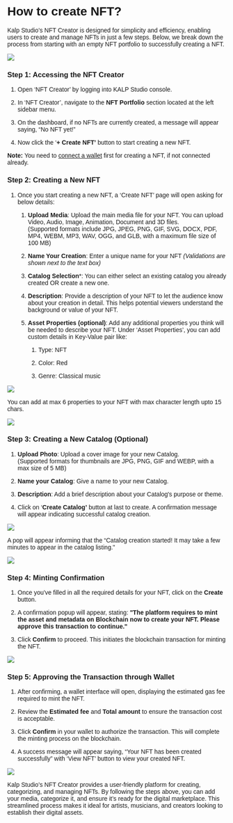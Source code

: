 <style>  body { font-family: "Source Sans 3", sans-serif!important; }</style>
<link href="https://fonts.googleapis.com/css2?family=Source+Sans+3:ital,wght@0,200..900;1,200..900&display=swap" rel="stylesheet">    
<link rel="stylesheet" href="https://fonts.googleapis.com/icon?family=Material+Icons">

# How to create NFT?

Kalp Studio’s NFT Creator is designed for simplicity and efficiency, enabling users to create and manage NFTs in just a few steps. Below, we break down the process from starting with an empty NFT portfolio to successfully creating a NFT.

![](https://docs-images-kalp-studio.s3.ap-south-1.amazonaws.com/NFT+Creator+Articles+STG/how+to+create+nft/cnft1.png)

### **Step 1:**  **Accessing the NFT Creator**

1.  Open ‘NFT Creator’ by logging into KALP Studio console.
    
2.  In ‘NFT Creator’, navigate to the **NFT Portfolio** section located at the left sidebar menu.
    
3.  On the dashboard, if no NFTs are currently created, a message will appear saying, “No NFT yet!”
    
4.  Now click the ‘**+ Create NFT’** button to start creating a new NFT.
    

**Note:** You need to [connect a wallet](https://docs.kalp.studio/Products/NFT%20Creator/How%20to%20connect%20wallet/) first for creating a NFT, if not connected already.



### **Step 2: Creating a New NFT**

1.  Once you start creating a new NFT, a ‘Create NFT’ page will open asking for below details:



    
    1.  **Upload Media**: Upload the main media file for your NFT. You can upload Video, Audio, Image, Animation, Document and 3D files.  
        (Supported formats include JPG, JPEG, PNG, GIF, SVG, DOCX, PDF, MP4, WEBM, MP3, WAV, OGG, and GLB, with a maximum file size of 100 MB)
        
    2.  **Name Your Creation**: Enter a unique name for your NFT _(Validations are shown next to the text box)_
        
    3.  **Catalog Selection***: You can either select an existing catalog you already created OR create a new one.
        
    4.  **Description**: Provide a description of your NFT to let the audience know about your creation in detail. This helps potential viewers understand the background or value of your NFT.
        
    5.  **Asset Properties (optional)**: Add any additional properties you think will be needed to describe your NFT. Under ‘Asset Properties’, you can add custom details in Key-Value pair like:
        
        1.  Type: NFT
            
        2.  Color: Red
            
        3.  Genre: Classical music
            
![](https://docs-images-kalp-studio.s3.ap-south-1.amazonaws.com/NFT+Creator+Articles+STG/how+to+create+nft/cnft2.png)

You can add at max 6 properties to your NFT with max character length upto 15 chars.

![](https://docs-images-kalp-studio.s3.ap-south-1.amazonaws.com/NFT+Creator+Articles+STG/how+to+create+nft/cnft3.png)



### **Step 3: Creating a New Catalog (Optional)**

1.  **Upload Photo**: Upload a cover image for your new Catalog.  
    (Supported formats for thumbnails are JPG, PNG, GIF and WEBP, with a max size of 5 MB)
    
2.  **Name your Catalog**: Give a name to your new Catalog.
    
3.  **Description**: Add a brief description about your Catalog's purpose or theme.
    
4.  Click on ‘**Create Catalog’** button at last to create. A confirmation message will appear indicating successful catalog creation.
    

![](https://docs-images-kalp-studio.s3.ap-south-1.amazonaws.com/NFT+Creator+Articles+STG/how+to+create+nft/cnft4.png)


A pop will appear informing that the “Catalog creation started! It may take a few minutes to appear in the catalog listing."

![](https://docs-images-kalp-studio.s3.ap-south-1.amazonaws.com/NFT+Creator+Articles+STG/how+to+create+nft/cnft5.png)


### **Step 4: Minting Confirmation**

1.  Once you’ve filled in all the required details for your NFT, click on the **Create** button.
    
2.  A confirmation popup will appear, stating: **"The platform requires to mint the asset and metadata on Blockchain now to create your NFT. Please approve this transaction to continue."**
    
3.  Click **Confirm** to proceed. This initiates the blockchain transaction for minting the NFT.
    

![](https://docs-images-kalp-studio.s3.ap-south-1.amazonaws.com/NFT+Creator+Articles+STG/how+to+create+nft/cnft6.png)


### **Step 5: Approving the Transaction through Wallet**

1.  After confirming, a wallet interface will open, displaying the estimated gas fee required to mint the NFT.
    
2.  Review the **Estimated fee** and **Total amount** to ensure the transaction cost is acceptable.
    
3.  Click **Confirm** in your wallet to authorize the transaction. This will complete the minting process on the blockchain.
    
4.  A success message will appear saying, “Your NFT has been created successfully” with ‘View NFT’ button to view your created NFT.
    

![](https://docs-images-kalp-studio.s3.ap-south-1.amazonaws.com/NFT+Creator+Articles+STG/how+to+create+nft/cnft7.png)


Kalp Studio’s NFT Creator provides a user-friendly platform for creating, categorizing, and managing NFTs. By following the steps above, you can add your media, categorize it, and ensure it’s ready for the digital marketplace. This streamlined process makes it ideal for artists, musicians, and creators looking to establish their digital assets.
